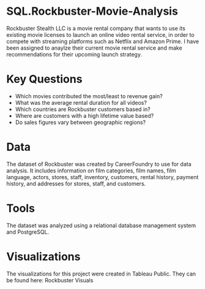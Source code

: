 # SQL.Rockbuster-Movie-Analysis
Rockbuster Stealth LLC is a movie rental company that wants to use its existing movie licenses to launch an online video rental service, in order to compete with streaming platforms such as Netflix and Amazon Prime. I have been assigned to anaylze their current movie rental service and make recommendations for their upcoming launch strategy. 
# Key Questions
- Which movies contributed the most/least to revenue gain?
- What was the average rental duration for all videos?
- Which countries are Rockbuster customers based in?
- Where are customers with a high lifetime value based?
- Do sales figures vary between geographic regions?
# Data
The dataset of Rockbuster was created by CareerFoundry to use for data analysis. It includes information on film categories, film names, film language, actors, stores, staff, inventory, customers, rental history, payment history, and addresses for stores, staff, and customers.
# Tools
The dataset was analyzed using a relational database management system and PostgreSQL.
# Visualizations
The visualizations for this project were created in Tableau Public. They can be found here: Rockbuster Visuals
